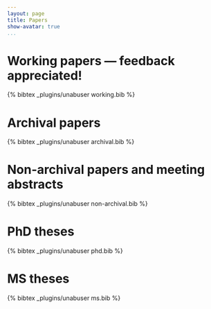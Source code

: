 ```yaml
---
layout: page
title: Papers
show-avatar: true
...
```


# Working papers &mdash; feedback appreciated!
{% bibtex _plugins/unabuser working.bib %}

# Archival papers
{% bibtex _plugins/unabuser archival.bib %}

# Non-archival papers and meeting abstracts
{% bibtex _plugins/unabuser non-archival.bib %}

# PhD theses 
{% bibtex _plugins/unabuser phd.bib %}

# MS theses 
{% bibtex _plugins/unabuser ms.bib %}
